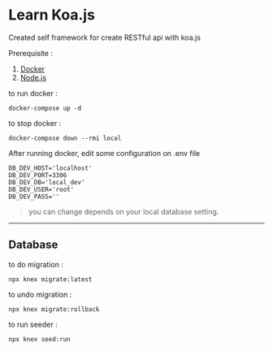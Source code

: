 # Learn Koa.js 

Created self framework for create RESTful api with koa.js

Prerequisite :

1. [Docker](https://www.docker.com/)
2. [Node.js](https://nodejs.org/en/)

to run docker :
```
docker-compose up -d
```

to stop docker :
```
docker-compose down --rmi local
```

After running docker, edit some configuration on .env file
```
DB_DEV_HOST='localhost'
DB_DEV_PORT=3306
DB_DEV_DB='local_dev'
DB_DEV_USER='root'
DB_DEV_PASS=''
```
> you can change depends on your local database setting.
---
## Database

to do migration :
```
npx knex migrate:latest
```
to undo migration :
```
npx knex migrate:rollback
```


to run seeder :
```
npx knex seed:run
```
